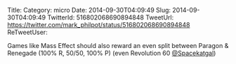 Title: 
Category: micro
Date: 2014-09-30T04:09:49
Slug: 2014-09-30T04:09:49
TwitterId: 516802068690894848
TweetUrl: https://twitter.com/mark_philpot/status/516802068690894848
ReTweetUser: 

Games like Mass Effect should also reward an even split between Paragon &amp; Renegade (100% R, 50/50, 100% P) (even Revolution 60 [@Spacekatgal](https://twitter.com/Spacekatgal))